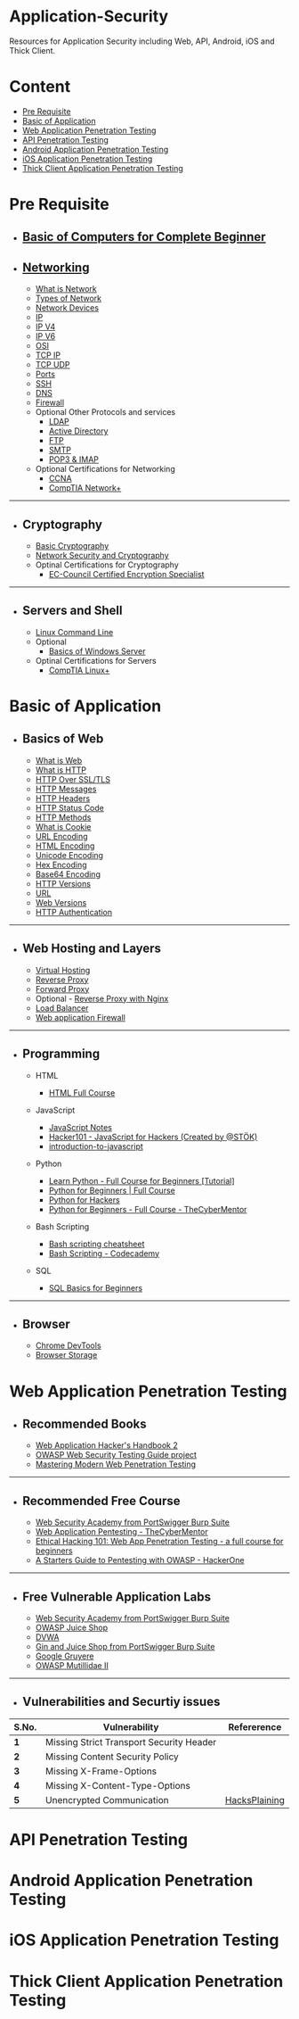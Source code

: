# Application-Security
Resources for Application Security including Web, API, Android, iOS and Thick Client.

# Content
- [Pre Requisite](#pre-requisite)
- [Basic of Application](#Basic-of-Application)
- [Web Application Penetration Testing](#Web-Application-Penetration-Testing)
- [API Penetration Testing](#API-Penetration-Testing)
- [Android Application Penetration Testing](#Android-Application-Penetration-Testing)
- [iOS Application Penetration Testing](#iOS-Application-Penetration-Testing)
- [Thick Client Application Penetration Testing](#Thick-Client-Application-Penetration-Testing)


# Pre Requisite
- ## [Basic of Computers for Complete Beginner](https://www.youtube.com/watch?v=jWtnlPWTnuw)
- ## [Networking](https://www.youtube.com/watch?v=qiQR5rTSshw&t=94s)
  - [What is Network](https://www.javatpoint.com/computer-network-introduction)
  - [Types of Network](https://www.geeksforgeeks.org/types-of-computer-networks/)
  - [Network Devices](https://www.youtube.com/watch?v=1z0ULvg_pW8&t=103s)
  - [IP](https://www.javatpoint.com/ip-address)
  - [IP V4](https://www.youtube.com/watch?v=3Y70y6dM7Cs&t=261s)
  - [IP V6](https://www.geeksforgeeks.org/internet-protocol-version-6-ipv6/)
  - [OSI](https://www.youtube.com/watch?v=vv4y_uOneC0)
  - [TCP IP](https://www.youtube.com/watch?v=2QGgEk20RXM&t=641s)
  - [TCP UDP](https://www.youtube.com/watch?v=uwoD5YsGACg&t=55s)
  - [Ports](https://www.youtube.com/watch?v=g2fT-g9PX9o)
  - [SSH](https://www.youtube.com/watch?v=y2SWzw9D4RA)
  - [DNS](https://www.youtube.com/watch?v=JkEYOt08-rU)
  - [Firewall](https://www.youtube.com/watch?v=kDEX1HXybrU)
  - Optional Other Protocols and services
    - [LDAP](https://www.youtube.com/watch?v=SK8Yw-CiRHk)
    - [Active Directory](https://www.youtube.com/watch?v=GfqsFtmJQg0)
    - [FTP](https://www.youtube.com/watch?v=tOj8MSEIbfA)
    - [SMTP](https://www.youtube.com/watch?v=PJo5yOtu7o8)
    - [POP3 & IMAP](https://www.youtube.com/watch?v=SBaARws0hy4&t=278s)
   - Optional Certifications for Networking
      - [CCNA](https://www.youtube.com/playlist?list=PLxbwE86jKRgMpuZuLBivzlM8s2Dk5lXBQ)
      - [CompTIA Network+](https://www.youtube.com/watch?v=qiQR5rTSshw)

___
  
- ## Cryptography
  - [Basic Cryptography](https://www.youtube.com/watch?v=C7vmouDOJYM)
  - [Network Security and Cryptography](https://www.youtube.com/playlist?list=PLLOxZwkBK52Ch0y2lLtfepy4Lt_SVkwo3)
  - Optinal Certifications for Cryptography
    - [EC-Council Certified Encryption Specialist](https://www.youtube.com/playlist?list=PLxl2eE0_SPbJKpHt7t_xfun91xvrTVgtM)

___

- ## Servers and Shell
  - [Linux Command Line](https://www.youtube.com/watch?v=KVH3dMWefWE)
  - Optional
    - [Basics of Windows Server](https://www.youtube.com/watch?v=RoI9RVU_Hu0)
  - Optinal Certifications for Servers
    - [CompTIA Linux+](https://www.youtube.com/playlist?list=PLC5eRS3MXpp-zlq64CcDfzMl2hO2Wtcl0)

# Basic of Application

- ## Basics of Web
  - [What is Web](https://developer.mozilla.org/en-US/docs/Glossary/World_Wide_Web)
  - [What is HTTP](https://www.youtube.com/watch?v=-Zea7GB2OwA)
  - [HTTP Over SSL/TLS](https://www.cloudflare.com/en-in/learning/ssl/what-happens-in-a-tls-handshake/)
  - [HTTP Messages](https://developer.mozilla.org/en-US/docs/Web/HTTP/Messages)
  - [HTTP Headers](https://developer.mozilla.org/en-US/docs/Web/HTTP/Headers)
  - [HTTP Status Code](https://developer.mozilla.org/en-US/docs/Web/HTTP/Status)
  - [HTTP Methods](https://developer.mozilla.org/en-US/docs/Web/HTTP/Methods)
  - [What is Cookie](https://developer.mozilla.org/en-US/docs/Web/HTTP/Cookies)
  - [URL Encoding](https://www.tutorialspoint.com/html/html_url_encoding.htm)
  - [HTML Encoding]()
  - [Unicode Encoding]()
  - [Hex Encoding]()
  - [Base64 Encoding]()
  - [HTTP Versions](https://developer.mozilla.org/en-US/docs/Web/HTTP/Basics_of_HTTP/Evolution_of_HTTP)
  - [URL](https://developer.mozilla.org/en-US/docs/Learn/Common_questions/What_is_a_URL)
  - [Web Versions](https://www.geeksforgeeks.org/web-1-0-web-2-0-and-web-3-0-with-their-difference/)
  - [HTTP Authentication ]()

___

- ## Web Hosting and Layers
  - [Virtual Hosting](https://www.educba.com/virtual-host/)
  - [Reverse Proxy](https://www.cloudflare.com/en-in/learning/cdn/glossary/reverse-proxy/)
  - [Forward Proxy](https://www.zscaler.com/resources/security-terms-glossary/what-is-forward-proxy)
  - Optional - [Reverse Proxy with Nginx](https://www.youtube.com/watch?v=lZVAI3PqgHc)
  - [Load Balancer](https://www.nginx.com/resources/glossary/load-balancing/)
  - [Web application Firewall](https://www.cloudflare.com/en-in/learning/ddos/glossary/web-application-firewall-waf/)

___

- ## Programming
  - HTML
    - [HTML Full Course](https://www.youtube.com/watch?v=pQN-pnXPaVg)
  - JavaScript 
    - [JavaScript Notes ](https://github.com/Anof-cyber/Application-Security/blob/main/Basic/JAVASCRIPT%20Notes.pdf)
    - [Hacker101 - JavaScript for Hackers (Created by @STÖK)](https://www.youtube.com/watch?v=FTeE3OrTNoA)
    - [introduction-to-javascript](https://www.codecademy.com/learn/introduction-to-javascript)

  - Python
    - [Learn Python - Full Course for Beginners [Tutorial]](https://www.youtube.com/watch?v=rfscVS0vtbw)
    - [Python for Beginners | Full Course](https://www.youtube.com/watch?v=YfO28Ihehbk)
    - [Python for Hackers](https://www.thepythoncode.com/topic/ethical-hacking)
    - [Python for Beginners - Full Course - TheCyberMentor](https://www.youtube.com/watch?v=7utwZYKweho)

  - Bash Scripting
    - [Bash scripting cheatsheet](https://devhints.io/bash)
    - [Bash Scripting - Codecademy](https://www.codecademy.com/learn/bash-scripting/modules/bash-scripting)
   
  - SQL
    - [SQL Basics for Beginners](https://www.youtube.com/watch?v=zbMHLJ0dY4w)
___

- ## Browser
  - [Chrome DevTools](https://developer.chrome.com/docs/devtools/)
  - [Browser Storage](https://betterprogramming.pub/the-different-types-of-browser-storage-82b918cb3cf8)

# Web Application Penetration Testing
- ## Recommended Books
  - [Web Application Hacker's Handbook 2](https://github.com/0x000NULL/CSSR/blob/master/DOWNLOADED/OSCPRepo-master/PDFs%26Documents/Recommended%20Books/The%20Web%20Application%20Hackers%20Handbook%202nd%20Edition.pdf)
  - [OWASP Web Security Testing Guide project](https://github.com/OWASP/wstg/releases/download/v4.2/wstg-v4.2.pdf)
  - [Mastering Modern Web Penetration Testing](https://dl.hellodigi.ir/dl.hellodigi.ir/dl/book/Mastering%20Modern%20Web%20Penetration.pdf)

___

- ## Recommended Free Course
  - [Web Security Academy from PortSwigger Burp Suite](https://portswigger.net/web-security/dashboard)
  - [Web Application Pentesting - TheCyberMentor](https://www.youtube.com/playlist?list=PLLKT__MCUeixCoi2jtP2Jj8nZzM4MOzBL)
  - [Ethical Hacking 101: Web App Penetration Testing - a full course for beginners](https://www.youtube.com/watch?v=2_lswM1S264&t=34s)
  - [A Starters Guide to Pentesting with OWASP - HackerOne](https://www.youtube.com/watch?v=AO_sqXb-gKE)

___

- ## Free Vulnerable Application Labs
  - [Web Security Academy from PortSwigger Burp Suite](https://portswigger.net/web-security/dashboard)
  - [OWASP Juice Shop](https://github.com/juice-shop/juice-shop)
  - [DVWA](https://github.com/digininja/DVWA)
  - [Gin and Juice Shop from PortSwigger Burp Suite](https://ginandjuice.shop/)
  - [Google Gruyere](https://google-gruyere.appspot.com/)
  - [OWASP Mutillidae II](https://github.com/webpwnized/mutillidae)
  
___

- ## Vulnerabilities and Securtiy issues

S.No. | Vulnerability | Refererence
--- | --- | ---
**1** | Missing Strict Transport Security Header |
**2** | Missing Content Security Policy |
**3** | Missing X-Frame-Options |
**4** | Missing X-Content-Type-Options |
**5** | Unencrypted Communication |[HacksPlaining](https://www.hacksplaining.com/exercises/unencrypted-communication)

 

# API Penetration Testing

# Android Application Penetration Testing

# iOS Application Penetration Testing

# Thick Client Application Penetration Testing
